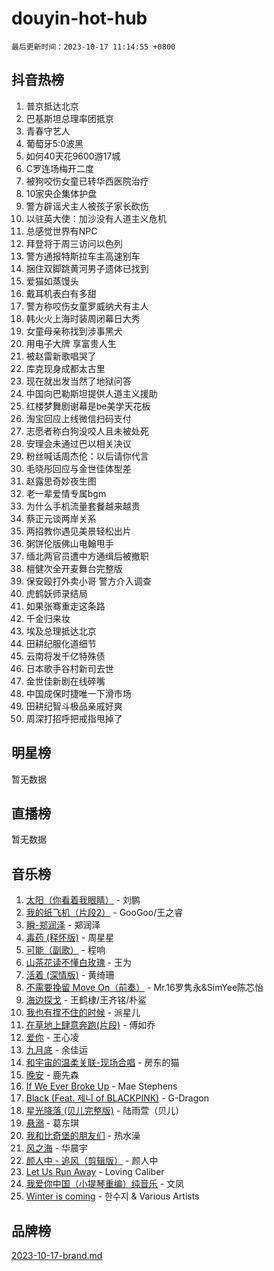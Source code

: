 # douyin-hot-hub

`最后更新时间：2023-10-17 11:14:55 +0800`

## 抖音热榜

1. 普京抵达北京
1. 巴基斯坦总理率团抵京
1. 青春守艺人
1. 葡萄牙5:0波黑
1. 如何40天花9600游17城
1. C罗连场梅开二度
1. 被狗咬伤女童已转华西医院治疗
1. 10家央企集体护盘
1. 警方辟谣犬主人被孩子家长砍伤
1. 以驻英大使：加沙没有人道主义危机
1. 总感觉世界有NPC
1. 拜登将于周三访问以色列
1. 警方通报特斯拉车主高速别车
1. 捆住双脚跳黄河男子遗体已找到
1. 爱猫如蒸馒头
1. 戴耳机表白有多甜
1. 警方称咬伤女童罗威纳犬有主人
1. 韩火火上海时装周闭幕日大秀
1. 女童母亲称找到涉事黑犬
1. 用电子大牌 享富贵人生
1. 被赵雷新歌唱哭了
1. 库克现身成都太古里
1. 现在就出发当然了地狱问答
1. 中国向巴勒斯坦提供人道主义援助
1. 红楼梦舞剧谢幕是be美学天花板
1. 淘宝回应上线微信扫码支付
1. 志愿者称白狗没咬人且未被处死
1. 安理会未通过巴以相关决议
1. 粉丝喊话周杰伦：以后请你代言
1. 毛晓彤回应与金世佳体型差
1. 赵露思奇妙夜生图
1. 老一辈爱情专属bgm
1. 为什么手机流量套餐越来越贵
1. 蔡正元谈两岸关系
1. 两招教你遇见美景轻松出片
1. 粥饼伦版佛山电翰甩手
1. 缅北两官员遭中方通缉后被撤职
1. 檀健次全开麦舞台完整版
1. 保安殴打外卖小哥 警方介入调查
1. 虎鹤妖师录结局
1. 如果张骞重走这条路
1. 千金归来妆
1. 埃及总理抵达北京
1. 田耕纪服化道细节
1. 云南将发千亿特殊债
1. 日本歌手谷村新司去世
1. 金世佳新剧在线碎嘴
1. 中国成保时捷唯一下滑市场
1. 田耕纪智斗极品亲戚好爽
1. 周深打招呼把戒指甩掉了

## 明星榜

暂无数据

## 直播榜

暂无数据

## 音乐榜

1. [太阳（你看着我眼睛）](https://sf3-cdn-tos.douyinstatic.com/obj/tos-cn-ve-2774/ogWbyIQnlBFImVbeDocRdCIYtBHlbJXgfZMvgz) - 刘鹏
1. [我的纸飞机（片段2）](https://sf3-cdn-tos.douyinstatic.com/obj/tos-cn-ve-2774/oM2ZrKcg2CD5AeRB2gkeXOFB1IxAGJdZPazYHf) - GooGoo/王之睿
1. [瞬-郑润泽](https://sf6-cdn-tos.douyinstatic.com/obj/tos-cn-ve-2774/oYXHIohzvbNAzBhHgyksWpRM4bfkDsBdBDAynw) - 郑润泽
1. [毒药 (释怀版)](https://sf3-cdn-tos.douyinstatic.com/obj/tos-cn-ve-2774/oYILMEAzspdZBIzy4frJNB8ZHPHWAhiwowd4Ad) - 周星星
1. [可能（副歌）](https://sf6-cdn-tos.douyinstatic.com/obj/tos-cn-ve-2774/cde1731888894259b333569393c2fb51) - 程响
1. [山茶花读不懂白玫瑰](https://sf3-cdn-tos.douyinstatic.com/obj/tos-cn-ve-2774/osfn8B7DktrRHEPJgPCfDbw7QDQEkwC16BxZg9) - 王为
1. [活着 (深情版)](https://sf3-cdn-tos.douyinstatic.com/obj/tos-cn-ve-2774/oY8r2TelECK2BPZbDCj8xZKBQfPbwQyCt1cggn) - 黄绮珊
1. [不需要挽留 Move On（前奏）](https://sf6-cdn-tos.douyinstatic.com/obj/tos-cn-ve-2774/ooCBhgCCkF4nExzQL9WZSUbitfA8IsDkgQIYhe) - Mr.16罗隽永&SimYee陈芯怡
1. [海边探戈](https://sf3-cdn-tos.douyinstatic.com/obj/tos-cn-ve-2774/os9gE0VQCGqt6VQkZDyBBYvfSDY0QFe3vVmubn) - 王鹤棣/王齐铭/朴鲨
1. [我也有撑不住的时候](https://sf3-cdn-tos.douyinstatic.com/obj/tos-cn-ve-2774/okmtBE1dkIBhwxeiBJeDgQnQtICZWIJUI2bjQr) - 派星儿
1. [在草地上肆意奔跑(片段)](https://sf3-cdn-tos.douyinstatic.com/obj/tos-cn-ve-2774/8831d494742f45dabdfa8adb8b817259) - 傅如乔
1. [爱你](https://sf3-cdn-tos.douyinstatic.com/obj/tos-cn-ve-2774/oEfyTFYX4gOL9DMKAJebDCAASw8hYVIXz1nYaf) - 王心凌
1. [九月底](https://sf6-cdn-tos.douyinstatic.com/obj/tos-cn-ve-2774/oMfewG4PDTFhF8iz3OGQ7ABH5i6fCgnMaoCbzZ) - 余佳运
1. [和宇宙的温柔关联-现场合唱](https://sf6-cdn-tos.douyinstatic.com/obj/tos-cn-ve-2774/o0hONGDYQBgk0e5bqDeQOonVmncA6tC2nBwZLT) - 房东的猫
1. [晚安](https://sf3-cdn-tos.douyinstatic.com/obj/tos-cn-ve-2774/a724c5e224464218839820f4e4fd632f) - 鹿先森
1. [If We Ever Broke Up](https://sf3-cdn-tos.douyinstatic.com/obj/tos-cn-ve-2774/o8onj5HDk0ImtBmO0URBfeyCDXQJMYkQ1gb8Zy) - Mae Stephens
1. [Black (Feat. 제니 of BLACKPINK)](https://sf3-cdn-tos.douyinstatic.com/obj/tos-cn-ve-2774/2eb92e2debbe4fe0a552bc099aef7f28) - G-Dragon
1. [星光降落 (贝儿完整版)](https://sf6-cdn-tos.douyinstatic.com/obj/tos-cn-ve-2774/okwB9hAwyAtsFFkFBzAX1hOOfQuIoMNs0W2Mwr) - 陆雨萱（贝儿）
1. [悬溺](https://sf3-cdn-tos.douyinstatic.com/obj/tos-cn-ve-2774/f3b6cc53d2e944beb7094a3ff01b4e03) - 葛东琪
1. [我和比奇堡的朋友们](https://sf6-cdn-tos.douyinstatic.com/obj/tos-cn-ve-2774/f0505db981ea4a6d91453a15924a82aa) - 热水澡
1. [风之海](https://sf6-cdn-tos.douyinstatic.com/obj/tos-cn-ve-2774/oInqZ2gFbCQvB6wZNnZlJpBcfDBQ8t1e1XwYAi) - 华晨宇
1. [颜人中 - 追风（剪辑版）](https://sf3-cdn-tos.douyinstatic.com/obj/tos-cn-ve-2774/9107f711ded6416ab3279a81d71597f7) - 颜人中
1. [Let Us Run Away](https://sf6-cdn-tos.douyinstatic.com/obj/tos-cn-ve-2774/a9a280d910044fb0b9f4f74b0b27e854) - Loving Caliber
1. [我爱你中国（小提琴重编）纯音乐](https://sf3-cdn-tos.douyinstatic.com/obj/tos-cn-ve-2774/362de867442c4051acadb0a43fd60af8) - 文凤
1. [Winter is coming](https://sf3-cdn-tos.douyinstatic.com/obj/tos-cn-ve-2774/0a6c12efb2d84f2ba9a243d4e1eebb4e) - 한수지 & Various Artists

## 品牌榜

[2023-10-17-brand.md](2023-10-17-brand.md)
